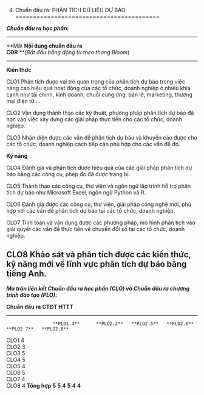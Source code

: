 4. Chuẩn đầu ra: PHÂN TÍCH DỮ LIỆU DỰ BÁO
=========================================

***Chuẩn đầu ra học phần*:**

  ----------------------------------------------------------------------------------------------------------------------------------------------------------------------------------------------------------------------------------------------------
  **Mã\           **Nội dung chuẩn đầu ra\
  CĐR**           **(*Bắt đầu bằng động từ theo thang Bloom*)
  --------------- ------------------------------------------------------------------------------------------------------------------------------------------------------------------------------------------------------------------------------------
  **Kiến thức**   

  CLO1            Phân tích được vai trò quan trọng của phân tích dự báo trong việc nâng cao hiệu quả hoạt động của các tổ chức, doanh nghiệp ở nhiều khía cạnh như tài chính, kinh doanh, chuỗi cung ứng, bán lẻ, marketing, thương mại điện tử ...

  CLO2            Vận dụng thành thạo các kỹ thuật, phương pháp phân tích dự báo đã học vào việc xây dựng các giải pháp thực tiễn cho các tổ chức, doanh nghiệp.

  CLO3            Nhận diện được các vấn đề phân tích dự báo và khuyến cáo được cho các tổ chức, doanh nghiệp cách tiếp cận phù hợp cho các vấn đề đó.

  **Kỹ năng**     

  CLO4            Đánh giá và phân tích được hiệu quả của các giải pháp phân tích dự báo bằng các công cụ, phép đo đã được trang bị.

  CLO5            Thành thạo các công cụ, thư viện và ngôn ngữ lập trình hỗ trợ phân tích dự báo như Microsoft Excel, ngôn ngữ Python và R.

  CLO6            Đánh giá được các công cụ, thư viện, giải pháp công nghệ mới, phù hợp với các vấn đề phân tích dự báo tại các tổ chức, doanh nghiệp.

  CLO7            Tính toán và vận dụng được các phương pháp, mô hình phân tích vào giải quyết các vấn đề thực tiễn về chuyển đổi số tại các tổ chức, doanh nghiệp.

  CLO8            Khảo sát và phân tích được các kiến thức, kỹ năng mới về lĩnh vực phân tích dự báo bằng tiếng Anh.
  ----------------------------------------------------------------------------------------------------------------------------------------------------------------------------------------------------------------------------------------------------

***Ma trận liên kết Chuẩn đầu ra học phần (CLO) và Chuẩn đầu ra chương
trình đào tạo (PLO)*:**

  **Chuẩn đầu ra**   **CTĐT HTTT**                                                       
  ------------------ --------------- ------------ ------------ ------------ ------------ ------------
                     **PLO1.4**      **PLO2.2**   **PLO2.5**   **PLO2.6**   **PLO2.7**   **PLO2.8**
  CLO1               4                                                                   
  CLO2               3                                                                   
  CLO3               5                                                                   
  CLO4                               5                                                   
  CLO5                                            4                                      
  CLO6                                                         5                         
  CLO7                                                                      4            
  CLO8                                                                                   4
  **Tổng hợp**       **5**           **5**        **4**        **5**        **4**        **4**

